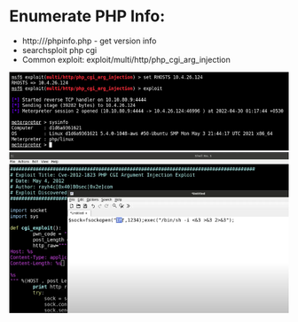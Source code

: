 # Enumerate PHP Info:

- http://<ip>/phpinfo.php - get version info
- searchsploit php cgi
- Common exploit: exploit/multi/http/php_cgi_arg_injection

![php cgi exploit 1](./images/php-01.png)
![php cgi exploit 2](./images/php-02.png)
